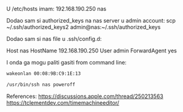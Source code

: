 
U /etc/hosts imam: 
192.168.190.250 nas

Dodao sam si authorized_keys na nas server u admin account:
scp ~/.ssh/authorized_keys2 admin@nas:~/.ssh/authorized_keys

Dodao sam si nas file u .ssh/config.d:

Host nas
  HostName 192.168.190.250
  User admin
  ForwardAgent yes

I onda ga mogu paliti gasiti from command line:

```sh
wakeonlan 00:08:9B:C9:1E:13

/usr/bin/ssh nas poweroff
```


References: 
https://discussions.apple.com/thread/250213563
https://tclementdev.com/timemachineeditor/


